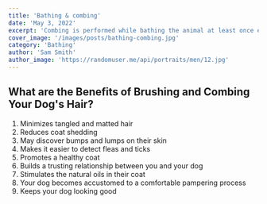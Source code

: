 ```yaml
---
title: 'Bathing & combing'
date: 'May 3, 2022'
excerpt: 'Combing is performed while bathing the animal at least once every 2 weeks'
cover_image: '/images/posts/bathing-combing.jpg'
category: 'Bathing'
author: 'Sam Smith'
author_image: 'https://randomuser.me/api/portraits/men/12.jpg'
---
```


## What are the Benefits of Brushing and Combing Your Dog's Hair?

1. Minimizes tangled and matted hair
2. Reduces coat shedding
3. May discover bumps and lumps on their skin
4. Makes it easier to detect fleas and ticks
5. Promotes a healthy coat
6. Builds a trusting relationship between you and your dog
7. Stimulates the natural oils in their coat
8. Your dog becomes accustomed to a comfortable pampering process
9. Keeps your dog looking good